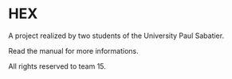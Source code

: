 # HEX
A project realized by two students of the University Paul Sabatier.

Read the manual for more informations.

All rights reserved to team 15.
